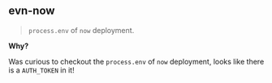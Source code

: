 ## evn-now
> `process.env` of `now` deployment.

__Why?__ 

Was curious to checkout the `process.env` of `now` deployment, looks like there is a `AUTH_TOKEN` in it!
